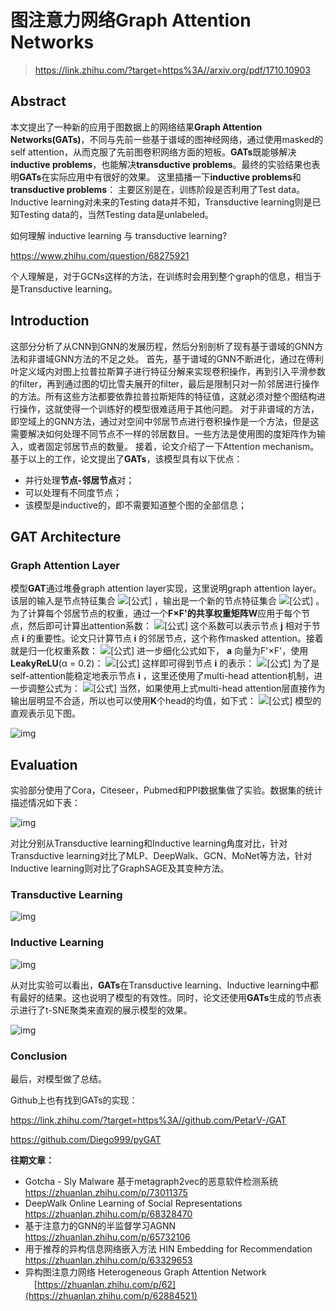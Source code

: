 # 图注意力网络Graph Attention Networks

> https://link.zhihu.com/?target=https%3A//arxiv.org/pdf/1710.10903

## Abstract

本文提出了一种新的应用于图数据上的网络结果**Graph Attention Networks(GATs)**，不同与先前一些基于谱域的图神经网络，通过使用masked的self attention，从而克服了先前图卷积网络方面的短板。**GATs**既能够解决**inductive problems**，也能解决**transductive problems**。最终的实验结果也表明**GATs**在实际应用中有很好的效果。
这里插播一下**inductive problems**和**transductive problems**：
主要区别是在，训练阶段是否利用了Test data。Inductive learning对未来的Testing data并不知，Transductive learning则是已知Testing data的，当然Testing data是unlabeled。

如何理解 inductive learning 与 transductive learning?

<https://www.zhihu.com/question/68275921>

个人理解是，对于GCNs这样的方法，在训练时会用到整个graph的信息，相当于是Transductive learning。

## Introduction

这部分分析了从CNN到GNN的发展历程，然后分别剖析了现有基于谱域的GNN方法和非谱域GNN方法的不足之处。
首先，基于谱域的GNN不断进化，通过在傅利叶定义域内对图上拉普拉斯算子进行特征分解来实现卷积操作，再到引入平滑参数的filter，再到通过图的切比雪夫展开的filter，最后是限制只对一阶邻居进行操作的方法。所有这些方法都要依靠拉普拉斯矩阵的特征值，这就必须对整个图结构进行操作，这就使得一个训练好的模型很难适用于其他问题。
对于非谱域的方法，即空域上的GNN方法，通过对空间中邻居节点进行卷积操作是一个方法，但是这需要解决如何处理不同节点不一样的邻居数目。一些方法是使用图的度矩阵作为输入，或者固定邻居节点的数量。
接着，论文介绍了一下Attention mechanism。
基于以上的工作，论文提出了**GATs**，该模型具有以下优点：

- 并行处理**节点-邻居节点**对；
- 可以处理有不同度节点；
- 该模型是inductive的，即不需要知道整个图的全部信息；

## GAT Architecture

### Graph Attention Layer

模型**GAT**通过堆叠graph attention layer实现，这里说明graph attention layer。该层的输入是节点特征集合 ![[公式]](https://www.zhihu.com/equation?tex=%5Cmathbf%7Bh%7D%3D%5Cleft%5C%7B%5Cvec%7Bh%7D_%7B1%7D%2C+%5Cvec%7Bh%7D_%7B2%7D%2C+%5Cldots%2C+%5Cvec%7Bh%7D_%7BN%7D%5Cright%5C%7D%2C+%5Cvec%7Bh%7D_%7Bi%7D+%5Cin+%5Cmathbb%7BR%7D%5E%7BF%7D) ，输出是一个新的节点特征集合 ![[公式]](https://www.zhihu.com/equation?tex=%5Cmathbf%7Bh%7D%5E%7B%5Cprime%7D%3D%5Cleft%5C%7B%5Cvec%7Bh%7D_%7B1%7D%5E%7B%5Cprime%7D%2C+%5Cvec%7Bh%7D_%7B2%7D%5E%7B%5Cprime%7D%2C+%5Cldots%2C+%5Cvec%7Bh%7D_%7BN%7D%5E%7B%5Cprime%7D%5Cright%5C%7D%2C+%5Cvec%7Bh%7D_%7Bi%7D%5E%7B%5Cprime%7D+%5Cin+%5Cmathbb%7BR%7D%5E%7BF%5E%7B%5Cprime%7D%7D) 。为了计算每个邻居节点的权重，通过一个**F×F'**的共享权重矩阵**W**应用于每个节点，然后即可计算出attention系数：
![[公式]](https://www.zhihu.com/equation?tex=e_%7Bi+j%7D%3Da%5Cleft%28%5Cmathbf%7BW%7D+%5Cvec%7Bh%7D_%7Bi%7D%2C+%5Cmathbf%7BW%7D+%5Cvec%7Bh%7D_%7Bj%7D%5Cright%29)
这个系数可以表示节点 **j** 相对于节点 **i** 的重要性。论文只计算节点 **i** 的邻居节点，这个称作masked attention。接着就是归一化权重系数：
![[公式]](https://www.zhihu.com/equation?tex=%5Calpha_%7Bi+j%7D%3D%5Coperatorname%7Bsoftmax%7D_%7Bj%7D%5Cleft%28e_%7Bi+j%7D%5Cright%29%3D%5Cfrac%7B%5Cexp+%5Cleft%28e_%7Bi+j%7D%5Cright%29%7D%7B%5Csum_%7Bk+%5Cin+%5Cmathcal%7BN%7D_%7Bi%7D%7D+%5Cexp+%5Cleft%28e_%7Bi+k%7D%5Cright%29%7D)
进一步细化公式如下， **a** 向量为F'×F'，使用**LeakyReLU**(α = 0.2)：
![[公式]](https://www.zhihu.com/equation?tex=%5Calpha_%7Bi+j%7D%3D%5Cfrac%7B%5Cexp+%5Cleft%28%5Ctext+%7B+LeakyReLU+%7D%5Cleft%28%5Coverrightarrow%7B%5Cmathbf%7Ba%7D%7D%5E%7BT%7D%5Cleft%5B%5Cmathbf%7BW%7D+%5Cvec%7Bh%7D_%7Bi%7D+%5C%7C+%5Cmathbf%7BW%7D+%5Cvec%7Bh%7D_%7Bj%7D%5Cright%5D%5Cright%29%5Cright%29%7D%7B%5Csum_%7Bk+%5Cin+%5Cmathcal%7BN%7D_%7Bi%7D%7D+%5Cexp+%5Cleft%28%5Ctext+%7B+LeakyReLU+%7D%5Cleft%28%5Coverrightarrow%7B%5Cmathbf%7Ba%7D%7D%5E%7BT%7D%5Cleft%5B%5Cmathbf%7BW%7D+%5Cvec%7Bh%7D_%7Bi%7D+%5C%7C+%5Cmathbf%7BW%7D+%5Cvec%7Bh%7D_%7Bk%7D%5Cright%5D%5Cright%29%5Cright%29%7D)
这样即可得到节点 **i** 的表示：
![[公式]](https://www.zhihu.com/equation?tex=%5Cvec%7Bh%7D_%7Bi%7D%5E%7B%5Cprime%7D%3D%5Csigma%5Cleft%28%5Csum_%7Bj+%5Cin+%5Cmathcal%7BN%7D_%7Bi%7D%7D+%5Calpha_%7Bi+j%7D+%5Cmathbf%7BW%7D+%5Cvec%7Bh%7D_%7Bj%7D%5Cright%29)
为了是self-attention能稳定地表示节点 **i** ，这里还使用了multi-head attention机制，进一步调整公式为：
![[公式]](https://www.zhihu.com/equation?tex=%5Cvec%7Bh%7D_%7Bi%7D%5E%7B%5Cprime%7D%3D%7B%7C%7C%7D_%7Bk%3D1%7D%5E%7BK%7D+%5Csigma%5Cleft%28%5Csum_%7Bj+%5Cin+%5Cmathcal%7BN%7D_%7Bi%7D%7D+%5Calpha_%7Bi+j%7D%5E%7Bk%7D+%5Cmathbf%7BW%7D%5E%7Bk%7D+%5Cvec%7Bh%7D_%7Bj%7D%5Cright%29)
当然，如果使用上式multi-head attention层直接作为输出层明显不合适，所以也可以使用**K**个head的均值，如下式：
![[公式]](https://www.zhihu.com/equation?tex=%5Cvec%7Bh%7D_%7Bi%7D%5E%7B%5Cprime%7D%3D%5Csigma%5Cleft%28%5Cfrac%7B1%7D%7BK%7D+%5Csum_%7Bk%3D1%7D%5E%7BK%7D+%5Csum_%7Bj+%5Cin+%5Cmathcal%7BN%7D_%7Bi%7D%7D+%5Calpha_%7Bi+j%7D%5E%7Bk%7D+%5Cmathbf%7BW%7D%5E%7Bk%7D+%5Cvec%7Bh%7D_%7Bj%7D%5Cright%29)
模型的直观表示见下图。

![img](https://pic3.zhimg.com/80/v2-f8593bcf924814b7b91469c05749435a_hd.jpg)

## Evaluation

实验部分使用了Cora，Citeseer，Pubmed和PPI数据集做了实验。数据集的统计描述情况如下表：

![img](https://pic4.zhimg.com/80/v2-6f9d48cc5e0449d27eb9e43dd6ab0747_hd.jpg)

对比分别从Transductive learning和Inductive learning角度对比，针对Transductive learning对比了MLP、DeepWalk、GCN、MoNet等方法，针对Inductive learning则对比了GraphSAGE及其变种方法。

### Transductive Learning 

![img](https://pic4.zhimg.com/80/v2-5e27003d2406adda1ae563e015eb3ec3_hd.jpg)

### Inductive Learning 

![img](https://pic3.zhimg.com/80/v2-ddfdd7178a1c47763a7982b4aec8945e_hd.jpg)

从对比实验可以看出，**GATs**在Transductive learning、Inductive learning中都有最好的结果。这也说明了模型的有效性。同时，论文还使用**GATs**生成的节点表示进行了t-SNE聚类来直观的展示模型的效果。

![img](https://pic3.zhimg.com/80/v2-3b0ca1e0f801d3b1564390c20f5f0032_hd.jpg)

### Conclusion

最后，对模型做了总结。

Github上也有找到GATs的实现：

<https://link.zhihu.com/?target=https%3A//github.com/PetarV-/GAT>

<https://github.com/Diego999/pyGAT>

**往期文章：**

- Gotcha - Sly Malware 基于metagraph2vec的恶意软件检测系统 <https://zhuanlan.zhihu.com/p/73011375>
- DeepWalk Online Learning of Social Representations <https://zhuanlan.zhihu.com/p/68328470>
- 基于注意力的GNN的半监督学习AGNN <https://zhuanlan.zhihu.com/p/65732106>
- 用于推荐的异构信息网络嵌入方法 HIN Embedding for Recommendation　<https://zhuanlan.zhihu.com/p/63329653>
- 异构图注意力网络 Heterogeneous Graph Attention Network 　[https://zhuanlan.zhihu.com/p/62](https://zhuanlan.zhihu.com/p/62884521)